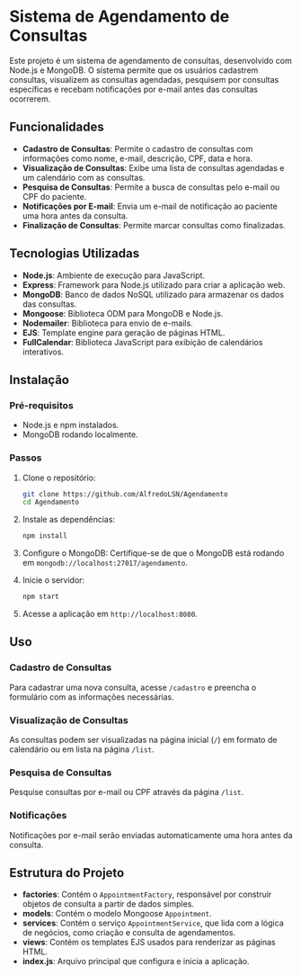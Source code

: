 
# Sistema de Agendamento de Consultas

Este projeto é um sistema de agendamento de consultas, desenvolvido com Node.js e MongoDB. O sistema permite que os usuários cadastrem consultas, visualizem as consultas agendadas, pesquisem por consultas específicas e recebam notificações por e-mail antes das consultas ocorrerem.

## Funcionalidades

- **Cadastro de Consultas**: Permite o cadastro de consultas com informações como nome, e-mail, descrição, CPF, data e hora.
- **Visualização de Consultas**: Exibe uma lista de consultas agendadas e um calendário com as consultas.
- **Pesquisa de Consultas**: Permite a busca de consultas pelo e-mail ou CPF do paciente.
- **Notificações por E-mail**: Envia um e-mail de notificação ao paciente uma hora antes da consulta.
- **Finalização de Consultas**: Permite marcar consultas como finalizadas.

## Tecnologias Utilizadas

- **Node.js**: Ambiente de execução para JavaScript.
- **Express**: Framework para Node.js utilizado para criar a aplicação web.
- **MongoDB**: Banco de dados NoSQL utilizado para armazenar os dados das consultas.
- **Mongoose**: Biblioteca ODM para MongoDB e Node.js.
- **Nodemailer**: Biblioteca para envio de e-mails.
- **EJS**: Template engine para geração de páginas HTML.
- **FullCalendar**: Biblioteca JavaScript para exibição de calendários interativos.

## Instalação

### Pré-requisitos

- Node.js e npm instalados.
- MongoDB rodando localmente.

### Passos

1. Clone o repositório:
   ```bash
   git clone https://github.com/AlfredoLSN/Agendamento
   cd Agendamento
   ```

2. Instale as dependências:
   ```bash
   npm install
   ```

3. Configure o MongoDB:
   Certifique-se de que o MongoDB está rodando em `mongodb://localhost:27017/agendamento`.

4. Inicie o servidor:
   ```bash
   npm start
   ```

5. Acesse a aplicação em `http://localhost:8080`.

## Uso

### Cadastro de Consultas

Para cadastrar uma nova consulta, acesse `/cadastro` e preencha o formulário com as informações necessárias.

### Visualização de Consultas

As consultas podem ser visualizadas na página inicial (`/`) em formato de calendário ou em lista na página `/list`.

### Pesquisa de Consultas

Pesquise consultas por e-mail ou CPF através da página `/list`.

### Notificações

Notificações por e-mail serão enviadas automaticamente uma hora antes da consulta.

## Estrutura do Projeto

- **factories**: Contém o `AppointmentFactory`, responsável por construir objetos de consulta a partir de dados simples.
- **models**: Contém o modelo Mongoose `Appointment`.
- **services**: Contém o serviço `AppointmentService`, que lida com a lógica de negócios, como criação e consulta de agendamentos.
- **views**: Contém os templates EJS usados para renderizar as páginas HTML.
- **index.js**: Arquivo principal que configura e inicia a aplicação.

